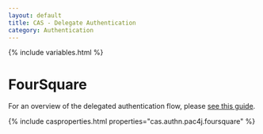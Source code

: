 ```yaml
---
layout: default
title: CAS - Delegate Authentication
category: Authentication
---
```


{% include variables.html %}

# FourSquare

For an overview of the delegated authentication flow, please [see this guide](Delegate-Authentication.html).

{% include casproperties.html properties="cas.authn.pac4j.foursquare" %}
